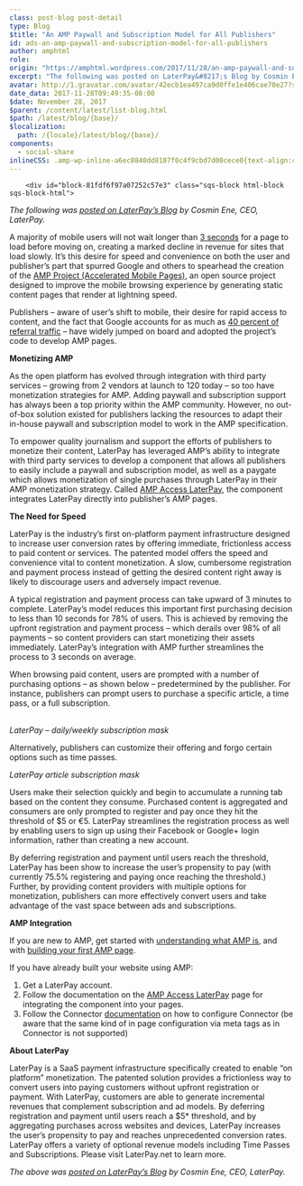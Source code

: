 ```yaml
---
class: post-blog post-detail
type: Blog
$title: "An AMP Paywall and Subscription Model for All Publishers"
id: ads-an-amp-paywall-and-subscription-model-for-all-publishers
author: amphtml
role: 
origin: "https://amphtml.wordpress.com/2017/11/28/an-amp-paywall-and-subscription-model-for-all-publishers/amp/"
excerpt: "The following was posted on LaterPay&#8217;s Blog by Cosmin Ene, CEO, LaterPay. A majority of mobile users will not wait longer than 3 seconds for a page to load before moving on, creating a marked decline in revenue for sites that load slowly. It’s this desire for speed and convenience on both the user and publisher’s part that spurred [&#8230;]"
avatar: http://1.gravatar.com/avatar/42ecb1ea497ca9d0ffe1e406cae70e27?s=96&d=identicon&r=G
date_data: 2017-11-28T09:49:35-08:00
$date: November 28, 2017
$parent: /content/latest/list-blog.html
$path: /latest/blog/{base}/
$localization:
  path: /{locale}/latest/blog/{base}/
components:
  - social-share
inlineCSS: .amp-wp-inline-a6ec8840dd8107f0c4f9cbd7d00cece0{text-align:center;}
---
```


<div class="amp-wp-article-content">

		<div id="block-81fdf6f97a07252c57e3" class="sqs-block html-block sqs-block-html">
<div class="sqs-block-content">
<p><em>The following was <a href="https://www.laterpay.net/blog/2017/11/28/an-amp-paywall-and-subscription-model-for-all-publishers" target="_blank" rel="noopener">posted on LaterPay’s Blog</a> by Cosmin Ene, CEO, LaterPay.</em></p>
<p>A majority of mobile users will not wait longer than <a href="https://www.ampproject.org/learn/overview/#video">3 seconds</a> for a page to load before moving on, creating a marked decline in revenue for sites that load slowly. It’s this desire for speed and convenience on both the user and publisher’s part that spurred Google and others to spearhead the creation of the <a href="https://www.ampproject.org/">AMP Project (Accelerated Mobile Pages)</a>, an open source project designed to improve the mobile browsing experience by generating static content pages that render at lightning speed.</p>
<p>Publishers – aware of user’s shift to mobile, their desire for rapid access to content, and the fact that Google accounts for as much as <a href="https://digiday.com/media/publishers-excited-google-amp-traffic-wonder-revenue-will-follow/">40 percent of referral traffic</a> – have widely jumped on board and adopted the project’s code to develop AMP pages.</p>
<p><strong>Monetizing AMP</strong></p>
<p>As the open platform has evolved through integration with third party services – growing from 2 vendors at launch to 120 today – so too have monetization strategies for AMP. Adding paywall and subscription support has always been a top priority within the AMP community. However, no out-of-box solution existed for publishers lacking the resources to adapt their in-house paywall and subscription model to work in the AMP specification.</p>
<p>To empower quality journalism and support the efforts of publishers to monetize their content, LaterPay has leveraged AMP’s ability to integrate with third party services to develop a component that allows all publishers to easily include a paywall and subscription model, as well as a paygate which allows monetization of single purchases through LaterPay in their AMP monetization strategy. Called <a href="https://www.ampproject.org/docs/reference/components/amp-access-laterpay">AMP Access LaterPay</a>, the component integrates LaterPay directly into publisher’s AMP pages.</p>
<p><strong>The Need for Speed</strong></p>
<p>LaterPay is the industry’s first on-platform payment infrastructure designed to increase user conversion rates by offering immediate, frictionless access to paid content or services. The patented model offers the speed and convenience vital to content monetization. A slow, cumbersome registration and payment process instead of getting the desired content right away is likely to discourage users and adversely impact revenue.</p>
<p>A typical registration and payment process can take upward of 3 minutes to complete. LaterPay’s model reduces this important first purchasing decision to less than 10 seconds for 78% of users. This is achieved by removing the upfront registration and payment process – which derails over 98% of all payments – so content providers can start monetizing their assets immediately. LaterPay’s integration with AMP further streamlines the process to 3 seconds on average.</p>
<p>When browsing paid content, users are prompted with a number of purchasing options – as shown below – predetermined by the publisher. For instance, publishers can prompt users to purchase a specific article, a time pass, or a full subscription.</p>
<p class="amp-wp-inline-a6ec8840dd8107f0c4f9cbd7d00cece0"><span class="amp-wp-inline-a6ec8840dd8107f0c4f9cbd7d00cece0"><amp-img class="alignnone size-large wp-image-1901 amp-wp-enforced-sizes" src="https://amphtml.files.wordpress.com/2017/11/laterpay_image_article_daily_weekly_sub.png?w=660&amp;h=877" alt="LaterPay_Image_Article_Daily_Weekly_Sub" srcset="https://amphtml.files.wordpress.com/2017/11/laterpay_image_article_daily_weekly_sub.png?w=660&amp;h=877 660w, https://amphtml.files.wordpress.com/2017/11/laterpay_image_article_daily_weekly_sub.png?w=113&amp;h=150 113w, https://amphtml.files.wordpress.com/2017/11/laterpay_image_article_daily_weekly_sub.png?w=226&amp;h=300 226w, https://amphtml.files.wordpress.com/2017/11/laterpay_image_article_daily_weekly_sub.png?w=768&amp;h=1021 768w, https://amphtml.files.wordpress.com/2017/11/laterpay_image_article_daily_weekly_sub.png?w=771&amp;h=1024 771w, https://amphtml.files.wordpress.com/2017/11/laterpay_image_article_daily_weekly_sub.png 1070w" sizes="(min-width: 660px) 660px, 100vw" width="660" height="877"></amp-img><br/><em>LaterPay – daily/weekly subscription mask</em></span></p>
</div>
</div>
<div id="block-yui_3_17_2_1_1511873004377_46542" class="sqs-block html-block sqs-block-html">
<div class="sqs-block-content">
Alternatively, publishers can customize their offering and forgo certain options such as time passes.
<p><amp-img class="aligncenter size-full wp-image-1902 amp-wp-enforced-sizes" src="https://amphtml.files.wordpress.com/2017/11/laterpay_image_article_sub.png?w=660" alt="LaterPay_Image_Article_Sub" srcset="https://amphtml.files.wordpress.com/2017/11/laterpay_image_article_sub.png?w=660 660w, https://amphtml.files.wordpress.com/2017/11/laterpay_image_article_sub.png?w=150 150w, https://amphtml.files.wordpress.com/2017/11/laterpay_image_article_sub.png?w=300 300w, https://amphtml.files.wordpress.com/2017/11/laterpay_image_article_sub.png?w=768 768w, https://amphtml.files.wordpress.com/2017/11/laterpay_image_article_sub.png?w=1024 1024w, https://amphtml.files.wordpress.com/2017/11/laterpay_image_article_sub.png 1060w" sizes="(min-width: 660px) 660px, 100vw" width="660" height="639"></amp-img></p>
</div>
</div>
<div id="block-yui_3_17_2_1_1511873004377_41533" class="sqs-block image-block sqs-block-image sqs-text-ready">
<div id="yui_3_17_2_1_1511890880208_117" class="sqs-block-content">
<div id="yui_3_17_2_1_1511890880208_116" class="image-block-outer-wrapper layout-caption-below design-layout-inline">
<div id="yui_3_17_2_1_1511890880208_115" class="intrinsic">
<div class="image-caption-wrapper">
<div class="image-caption">
<p class="amp-wp-inline-a6ec8840dd8107f0c4f9cbd7d00cece0"><em>LaterPay article subscription mask</em></p>
</div>
</div>
</div>
</div>
</div>
</div>
<div id="block-yui_3_17_2_1_1511873004377_41813" class="sqs-block html-block sqs-block-html">
<div class="sqs-block-content">
Users make their selection quickly and begin to accumulate a running tab based on the content they consume. Purchased content is aggregated and consumers are only prompted to register and pay once they hit the threshold of $5 or €5. LaterPay streamlines the registration process as well by enabling users to sign up using their Facebook or Google+ login information, rather than creating a new account.
<p>By deferring registration and payment until users reach the threshold, LaterPay has been show to increase the user’s propensity to pay (with currently 75.5% registering and paying once reaching the threshold.) Further, by providing content providers with multiple options for monetization, publishers can more effectively convert users and take advantage of the vast space between ads and subscriptions.</p>
<p><strong>AMP Integration</strong></p>
<p>If you are new to AMP, get started with <a href="https://www.ampproject.org/learn/overview/">understanding what AMP is</a>, and with <a href="https://www.ampproject.org/docs/tutorials/create">building your first AMP page</a>.</p>
<p>If you have already built your website using AMP:</p>
<ol><li>Get a LaterPay account.</li>
<li>Follow the documentation on the <a href="https://www.ampproject.org/docs/reference/components/amp-access-laterpay">AMP Access LaterPay</a> page for integrating the component into your pages.</li>
<li>Follow the Connector <a href="https://connectormwi.laterpay.net/docs/index.html">documentation</a> on how to configure Connector (be aware that the same kind of in page configuration via meta tags as in Connector is not supported)</li>
</ol><p><strong>About LaterPay</strong></p>
<p>LaterPay is a SaaS payment infrastructure specifically created to enable “on platform” monetization. The patented solution provides a frictionless way to convert users into paying customers without upfront registration or payment. With LaterPay, customers are able to generate incremental revenues that complement subscription and ad models. By deferring registration and payment until users reach a $5* threshold, and by aggregating purchases across websites and devices, LaterPay increases the user’s propensity to pay and reaches unprecedented conversion rates. LaterPay offers a variety of optional revenue models including Time Passes and Subscriptions. Please visit LaterPay.net to learn more.</p>
<p><em>The above was <a href="https://www.laterpay.net/blog/2017/11/28/an-amp-paywall-and-subscription-model-for-all-publishers" target="_blank" rel="noopener">posted on LaterPay’s Blog</a> by Cosmin Ene, CEO, LaterPay.</em></p>
</div>
</div>
	</div>

	


</div>

